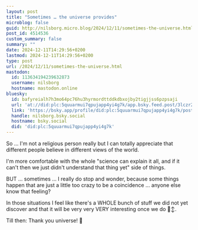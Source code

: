 ```yaml
---
layout: post
title: "Sometimes … the universe provides"
microblog: false
guid: http://nilsborg.micro.blog/2024/12/11/sometimes-the-universe.html
post_id: 4514536
custom_summary: false
summary: ""
date: 2024-12-11T14:29:56+0200
lastmod: 2024-12-11T14:29:56+0200
type: post
url: /2024/12/11/sometimes-the-universe.html
mastodon:
  id: 113634194239632873
  username: nilsborg
  hostname: mastodon.online
bluesky:
  id: bafyreialh7h3mo64pc76hu3hyrmordttddkdbxojby2tigjjss6pzpsaji
  url: 'at://did:plc:5quuarmui7qpujapp4yi4g7k/app.bsky.feed.post/3lczr2u74fb2x'
  link: 'https://bsky.app/profile/did:plc:5quuarmui7qpujapp4yi4g7k/post/3lczr2u74fb2x'
  handle: nilsborg.bsky.social
  hostname: bsky.social
  did: 'did:plc:5quuarmui7qpujapp4yi4g7k'
---
```

So … I'm not a religious person really but I can totally appreciate that different people believe in different views of the world. 

I'm more comfortable with the whole "science can explain it all, and if it can't then we just didn't understand that thing yet" side of things.

BUT … sometimes … I really do stop and wonder, because some things happen that are just a little too crazy to be a coincidence … anyone else know that feeling?

In those situations I feel like there's a WHOLE bunch of stuff we did not yet discover and that it will be very very VERY interesting once we do 🙂‍↕️. 

Till then: Thank you universe! 🌌
